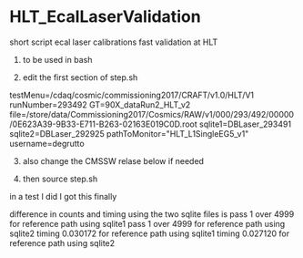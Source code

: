 # HLT_EcalLaserValidation
short script ecal laser calibrations fast validation at HLT

1. to be used in bash

2.  edit the first section of step.sh 

testMenu=/cdaq/cosmic/commissioning2017/CRAFT/v1.0/HLT/V1
runNumber=293492
GT=90X_dataRun2_HLT_v2
file=/store/data/Commissioning2017/Cosmics/RAW/v1/000/293/492/00000/0E623A39-9B33-E711-B263-02163E019C0D.root
sqlite1=DBLaser_293491
sqlite2=DBLaser_292925
pathToMonitor="HLT_L1SingleEG5_v1"
username=degrutto

3. also change the CMSSW relase below if needed


4. then source step.sh


in a test I did I got this finally

difference in counts and timing using the two sqlite files is 
pass  1  over  4999  for reference path using  sqlite1
pass  1  over  4999  for reference path using  sqlite2
timing 0.030172  for reference path using sqlite1
timing 0.027120  for reference path using sqlite2
